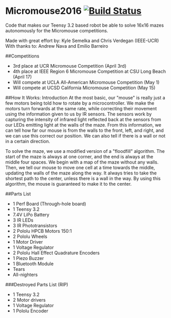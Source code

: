 # Micromouse2016 [![Build Status](https://travis-ci.org/ksemelka/Micromouse2016.svg?branch=master)](https://travis-ci.org/ksemelka/Micromouse2016)
Code that makes our Teensy 3.2 based robot be able to solve 16x16 mazes autonomously for the Micromouse competitions. 

Made with great effort by: Kyle Semelka and Chris Verdegan (IEEE-UCR)  
With thanks to: Andrew Nava and Emilio Barreiro

##Competitions
+ 3rd place at UCR Micromouse Competition (April 3rd)
+ 4th place at IEEE Region 6 Micromouse Competition at CSU Long Beach  (April 17)
+ Will compete at UCLA All-American Micromouse Competition (May 1)
+ Will compete at UCSD California Micromouse Competition (May 15)
  
##How It Works: Introduction
At the most basic, our "mouse" is really just a few motors being told how to rotate by a microcontroller. We make the motors turn forwards at the same rate, while correcting their movement using the information given to us by IR sensors. The sensors work by capturing the intensity of infrared light reflected back at the sensors from our LEDs emitting light at the walls of the maze. From this information, we can tell how far our mouse is from the walls to the front, left, and right, and we can use this correct our position. We can also tell if there is a wall or not in a certain direction. 

To solve the maze, we use a modified version of a "floodfill" algorithm. The start of the maze is always at one corner, and the end is always at the middle four spaces. We begin with a map of the maze without any walls. Then, we tell our mouse to move one cell at a time towards the middle, updating the walls of the maze along the way. It always tries to take the shortest path to the center, unless there is a wall in the way. By using this algorithm, the mouse is guaranteed to make it to the center.

##Parts List
+ 1 Perf Board (Through-hole board)
+ 1 Teensy 3.2
+ 7.4V LiPo Battery 
+ 3 IR LEDs
+ 3 IR Phototransistors
+ 2 Pololu HPCB Motors 150:1
+ 2 Pololu Wheels
+ 1 Motor Driver
+ 1 Voltage Regulator
+ 2 Pololu Hall Effect Quadrature Encoders
+ 1 Piezo Buzzer
+ 1 Bluetooth Module
+ Tears
+ All-nighters

###Destroyed Parts List (RIP)
+ 1 Teensy 3.2
+ 2 Motor drivers
+ 1 Voltage Regulator
+ 1 Pololu Encoder
